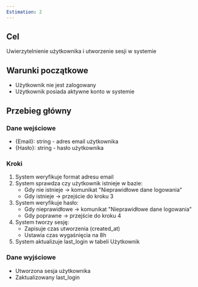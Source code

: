 ```yaml
---
Estimation: 2
---
```


## Cel

Uwierzytelnienie użytkownika i utworzenie sesji w systemie

## Warunki początkowe

- Użytkownik nie jest zalogowany
- Użytkownik posiada aktywne konto w systemie

## Przebieg główny

### Dane wejściowe

- {Email}: string - adres email użytkownika
- {Hasło}: string - hasło użytkownika

### Kroki

1. System weryfikuje format adresu email
2. System sprawdza czy użytkownik istnieje w bazie:
   - Gdy nie istnieje → komunikat "Nieprawidłowe dane logowania"
   - Gdy istnieje → przejście do kroku 3
3. System weryfikuje hasło:
   - Gdy nieprawidłowe → komunikat "Nieprawidłowe dane logowania"
   - Gdy poprawne → przejście do kroku 4
4. System tworzy sesję:
   - Zapisuje czas utworzenia (created_at)
   - Ustawia czas wygaśnięcia na 8h
5. System aktualizuje last_login w tabeli Użytkownik

### Dane wyjściowe

- Utworzona sesja użytkownika
- Zaktualizowany last_login
